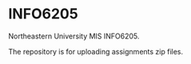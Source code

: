 # INFO6205
Northeastern University MIS INFO6205.

The repository is for uploading assignments zip files.